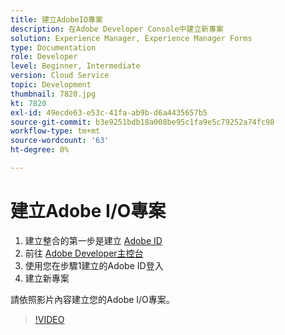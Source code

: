 ```yaml
---
title: 建立AdobeIO專案
description: 在Adobe Developer Console中建立新專案
solution: Experience Manager, Experience Manager Forms
type: Documentation
role: Developer
level: Beginner, Intermediate
version: Cloud Service
topic: Development
thumbnail: 7820.jpg
kt: 7820
exl-id: 49ecde63-e53c-41fa-ab9b-d6a4435657b5
source-git-commit: b3e9251bdb18a008be95c1fa9e5c79252a74fc98
workflow-type: tm+mt
source-wordcount: '63'
ht-degree: 0%

---
```


# 建立Adobe I/O專案

1. 建立整合的第一步是建立 [Adobe ID](https://account.adobe.com/)
1. 前往 [Adobe Developer主控台](https://console.adobe.io/home)
1. 使用您在步驟1建立的Adobe ID登入
1. 建立新專案

請依照影片內容建立您的Adobe I/O專案。

>[!VIDEO](https://video.tv.adobe.com/v/333220?quality=12&learn=on)
